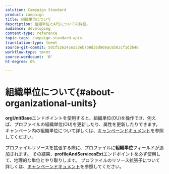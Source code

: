 ```yaml
---
solution: Campaign Standard
product: campaign
title: 組織単位について
description: 組織単位とAPIについての詳細。
audience: developing
content-type: reference
topic-tags: campaign-standard-apis
translation-type: tm+mt
source-git-commit: 501f52624ce253eb7b0d36d908ac8502cf1d3b48
workflow-type: tm+mt
source-wordcount: '0'
ht-degree: 0%

---
```



# 組織単位について{#about-organizational-units}

**orgUnitBase**&#x200B;エンドポイントを使用すると、組織単位(OU)を操作でき、例えば、プロファイルの組織単位(OU)を更新したり、属性を更新したりできます。 キャンペーン内の組織単位について詳しくは、[キャンペーンドキュメント](https://helpx.adobe.com/jp/campaign/standard/administration/using/organizational-units.html)を参照してください。

プロファイルリソースを拡張する際に、プロファイルに&#x200B;**組織単位**&#x200B;フィールドが追加されます。 その結果、**profileAndServicesExt**&#x200B;エンドポイントを必ず使用して、地理的な単位とやり取りします。 プロファイルのリソース拡張子について詳しくは、[キャンペーンドキュメント](https://helpx.adobe.com/campaign/standard/administration/using/organizational-units.html#partitioning-profiles)を参照してください。
